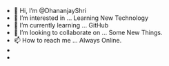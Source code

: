 - 👋 Hi, I’m @DhananjayShri
- 👀 I’m interested in ... Learning New Technology  
- 🌱 I’m currently learning ... GitHub  
- 💞️ I’m looking to collaborate on ... Some New Things.
- 📫 How to reach me ... Always Online.
- 
- 

<!---
DhananjayShri/DhananjayShri is a ✨ special ✨ repository because its `README.md` (this file) appears on your GitHub profile.
You can click the Preview link to take a look at your changes.
--->
